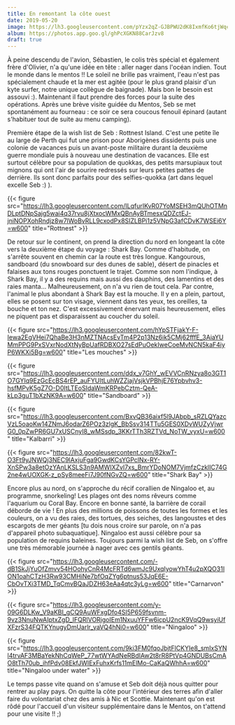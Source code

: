 ```yaml
---
title: En remontant la côte ouest
date: 2019-05-20
image: https://lh3.googleusercontent.com/pYzx2qZ-GJBPWU2dK8IxmfKo6tjWqccQkfBnkibjc_ZwppS1l6S2BzwVNZX51XSb1O8uQI3GyMP-ShF8qCir0c313IHurUU0T9e41AG_2fH9knLfLas-BGMbRfXeWjAdlo5WD_bZdI4=w600
album: https://photos.app.goo.gl/ghPcXGKN88CarJzv8
draft: true
---
```


À peine descendu de l'avion, Sébastien, le colis très spécial et également frère d'Olivier, n'a qu'une idée en tête : aller nager dans l'océan indien. Tout le monde dans le mentos !! Le soleil ne brille pas vraiment, l'eau n'est pas spécialement chaude et la mer est agitée (pour le plus grand plaisir d'un kyte surfer, notre unique collègue de baignade). Mais bon le besoin est assouvi :). Maintenant il faut prendre des forces pour la suite des opérations. Après une brève visite guidée du Mentos, Seb se met spontanément au fourneau : ce soir ce sera coucous fenouil épinard (autant s'habituer tout de suite au menu camping). 

Première étape de la wish list de Seb : Rottnest Island. C'est une petite île au large de Perth qui fut une prison pour Aborigènes dissidents puis une colonie de vacances puis un avant-poste militaire durant la deuxième guerre mondiale puis à nouveau une destination de vacances. Elle est surtout célèbre pour sa population de quokkas, des petits marsupiaux tout mignons qui ont l'air de sourire redressés sur leurs petites pattes de derrière. Ils sont donc parfaits pour des selfies-quokka (art dans lequel excelle Seb :) ).

{{< figure src="https://lh3.googleusercontent.com/ILqfurIKvR07YoMSEH3mQUhOTMnDLptDNpSajg5wai4q37rvu8jXtxocWMxQBnAyBTmesxQDZctEJ-jniNOPXohRndjz8w7lWoBvRLL9cxodPx8SIZLBPi1z5VNpG3afCDvK7WSEi6Y=w600" title="Rottnest" >}}

De retour sur le continent, on prend la direction du nord en longeant la côte vers la deuxième étape du voyage : Shark Bay. Comme d'habitude, on s'arrête souvent en chemin car la route est très longue. Kangourous, sandboard (du snowboard sur des dunes de sable), désert de pinacles et falaises aux tons rouges ponctuent le trajet. Comme son nom l'indique, à Shark Bay, il y a des requins mais aussi des dauphins, des lamentins et des raies manta... Malheureusement, on n'a vu rien de tout cela. Par contre, l'animal le plus abondant à Shark Bay est la mouche. Il y en a plein, partout, elles se posent sur ton visage, viennent dans tes yeux, tes oreilles, ta bouche et ton nez. C'est excessivement énervant mais heureusement, elles ne piquent pas et disparaissent au coucher du soleil.

{{< figure src="https://lh3.googleusercontent.com/hYpSTFjakY-F-Iewa2EgVHei7QhaBe3H3nMZTNAcsEvTm4P2p13Nz6ik5CMj62fffE_3AiaYUMmPPG9PxSVxrNodXtNyBpUafRDBXO27sEdPuOekIweCoeMvNCN5kaF4iyP6WKXi5Bg=w600" title="Les mouches" >}}

{{< figure src="https://lh3.googleusercontent.com/ddx_v7GhY_wEVVCnRNzya8o3GT1O7GYIq9EzGcEcBS4rEP_auFYUItLuhWZZjajVsjkVPBhjE76Ypbvhv3-hsfMPvK5gZ7O-D0ItLTEoSIdaWmKRPebCztm-QeA-kLp3guT1bXzNK9A=w600" title="Sandboard" >}}

{{< figure src="https://lh3.googleusercontent.com/BxvQB36aixf5l9JAbpb_sRZLQYazcVzL5oaoKw14ZNmJ6odarZ6POz3zlgK_BbSsv314TTu5GES0XDvWUZyVjwrG0_0pZwPR6GU7xUSCnyI8_wMSsdp_3KKrTTh3RZTVd_NoTW_vyxU=w600" title="Kalbarri" >}}

{{< figure src="https://lh3.googleusercontent.com/82kwT-O3Ft9yJNWQj3NEC9lAxjuFga9GwdKCsYGPclNx-RY-XnSPw3a8etOzYAnLKSLS3n9AMWIXZvl7xs_BmrYDoNOM7VjmfzCzklIC74G2ne4wUOXGK-z_pSy8meeFi7J90fNGvZQ=w600" title="Shark Bay" >}}

Encore plus au nord, on s'approche du récif corallien de Ningaloo et, au programme, snorkeling! Les plages ont des noms rêveurs comme l'aquarium ou Coral Bay. Encore en bonne santé, la barrière de corail déborde de vie ! En plus des millions de poissons de toutes les formes et les couleurs, on a vu des raies, des tortues, des seiches, des langoustes et des escargots de mer géants [tu dois nous croire sur parole, on n'a pas d'appareil photo subaquatique]. Ningaloo est aussi célèbre pour sa population de requins baleines. Toujours parmi la wish list de Seb, on s'offre une très mémorable journée à nager avec ces gentils géants.

{{< figure src="https://lh3.googleusercontent.com/-dB1SkJjYuOfZmvv54HOohyCnR4McFRTd6wmJc9UxqIyowYhT4u2pXQO31ION1oahCTzH3Rw93CMHiNe7bfOqZYg6ptnus53JqE6E-CbOvTXi3TMD_TqCmvBQaJDZH63eAa4qtc3yLg=w600" title="Carnarvon" >}}

{{< figure src="https://lh3.googleusercontent.com/y-09G6DLKw_V9aKBI_gCQ9AuWFxgDfo4SI5P659fsvnm-9vz3NnuNwAIptxZgD_IFQRlVORjgoIEm1NxuuYFFw6icpU2ncK9VqQ9wsyiUfXFzrS34FQTKYnugyDmUarlr_yaVQ4hNi0=w600" title="Ningaloo" >}}

{{< figure src="https://lh3.googleusercontent.com/9ki3FM0fqoJbjtFlCKYIe8_smIxSYNl4trvAF3MBaYekNhCqWeP_77wtWYAdNeRBdIAw2t8rR8PtVp4GNDUBsCmAO8tTh70ub_ihfPdv08EkfJWIExFuhxKrfs11mElMo-CaKaQWhhA=w600" title="Ningaloo under water" >}}

Le temps passe vite quand on s'amuse et Seb doit déjà nous quitter pour rentrer au play pays. On quitte la côte pour l'intérieur des terres afin  d'aller faire du volontariat chez des amis à Nic et Scottie. Maintenant qu'on est rôdé pour l'accueil d'un visiteur supplémentaire dans le Mentos, on t'attend pour une visite !! ;)

